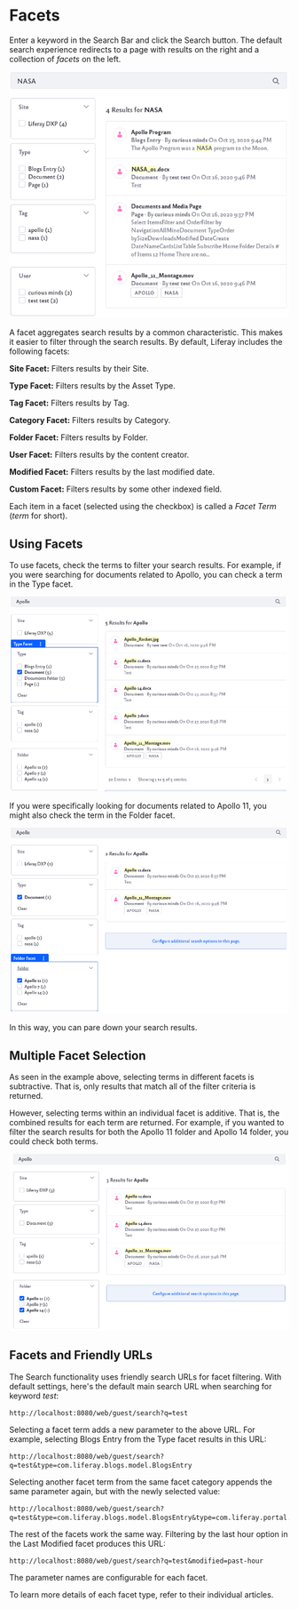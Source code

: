 # Facets

Enter a keyword in the Search Bar and click the Search button. The default search experience redirects to a page with results on the right and a collection of *facets* on the left.

![Example page of search results.](facets/images/01.png)

A facet aggregates search results by a common characteristic. This makes it easier to filter through the search results. By default, Liferay includes the following facets:

**Site Facet:** Filters results by their Site.

**Type Facet:** Filters results by the Asset Type.

**Tag Facet:** Filters results by Tag.

**Category Facet:** Filters results by Category.

**Folder Facet:** Filters results by Folder.

**User Facet:** Filters results by the content creator.

**Modified Facet:** Filters results by the last modified date.

**Custom Facet:** Filters results by some other indexed field. 

Each item in a facet (selected using the checkbox) is called a *Facet Term* (*term* for short).

## Using Facets

To use facets, check the terms to filter your search results. For example, if you were searching for documents related to Apollo, you can check a term in the Type facet.

![Apollo search results filtered by type.](facets/images/02.png)

If you were specifically looking for documents related to Apollo 11, you might also check the term in the Folder facet.

![Apollo search results filtered by folder.](facets/images/03.png)

In this way, you can pare down your search results.

## Multiple Facet Selection

As seen in the example above, selecting terms in different facets is subtractive. That is, only results that match all of the filter criteria is returned.

However, selecting terms within an individual facet is additive. That is, the combined results for each term are returned. For example, if you wanted to filter the search results for both the Apollo 11 folder and Apollo 14 folder, you could check both terms.

![Apollo search results for both folders.](facets/images/04.png)

## Facets and Friendly URLs

The Search functionality uses friendly search URLs for facet filtering. With default settings, here's the default main search URL when searching for keyword *test*:

    http://localhost:8080/web/guest/search?q=test

Selecting a facet term adds a new parameter to the above URL. For example, selecting Blogs Entry from the Type facet results in this URL:

    http://localhost:8080/web/guest/search?q=test&type=com.liferay.blogs.model.BlogsEntry

Selecting another facet term from the same facet category appends the same parameter again, but with the newly selected value:

    http://localhost:8080/web/guest/search?q=test&type=com.liferay.blogs.model.BlogsEntry&type=com.liferay.portal.kernel.model.User

The rest of the facets work the same way. Filtering by the last hour option in the Last Modified facet produces this URL: 

    http://localhost:8080/web/guest/search?q=test&modified=past-hour

The parameter names are configurable for each facet.

To learn more details of each facet type, refer to their individual articles.
